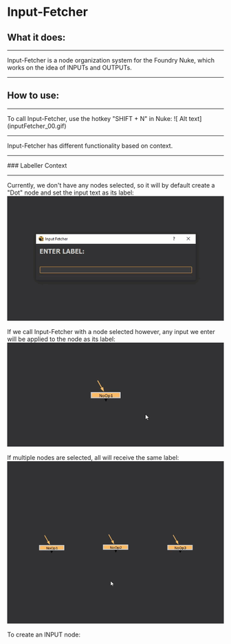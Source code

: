 # Input-Fetcher

## What it does:
<HR></HR>
Input-Fetcher is a node organization system for the Foundry Nuke, which works on the idea of INPUTs and OUTPUTs.
<br>
<HR></HR>

## How to use:
<HR></HR>
To call Input-Fetcher, use the hotkey "SHIFT + N" in Nuke:
![ Alt text](inputFetcher_00.gif)<HR></HR>


Input-Fetcher has different functionality based on context.
<HR></HR>
### Labeller Context
<HR></HR>


Currently, we don't have any nodes selected, so it will by default create a "Dot" node and set the input text as its label:
![ Alt text](inputFetcher_01.gif)

If we call Input-Fetcher with a node selected however, any input we enter will be applied to the node as its label:
![ Alt text](inputFetcher_02.gif)

If multiple nodes are selected, all will receive the same label:
![ Alt text](inputFetcher_03.gif)


To create an INPUT node: